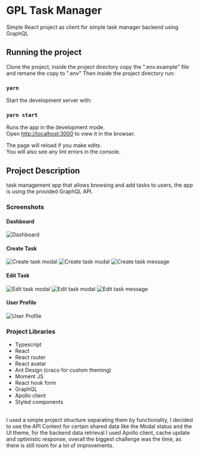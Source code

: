 # GPL Task Manager

Simple React project as client for simple task manager backend using GraphQL

## Running the project

Clone the project, inside the project directory copy the ".env.example" file and remane the copy to ".env"
Then inside the project directory run:

### `yarn`

Start the development server with:

### `yarn start`

Runs the app in the development mode.\
Open [http://localhost:3000](http://localhost:3000) to view it in the browser.

The page will reload if you make edits.\
You will also see any lint errors in the console.

## Project Description

task management app that allows browsing and add tasks to users, the app is using the provided GraphQL API.

### Screenshots

#### Dashboard

![Dashboard](https://i.ibb.co/27rK1xb/Dashboard.png)

#### Create Task

![Create task modal](https://i.ibb.co/7RZ08x1/create-task-modal.png)
![Create task modal](https://i.ibb.co/25vwhk3/create-task-modal-form.png)
![Create task message](https://i.ibb.co/9rmLBC2/create-task-message.png)

#### Edit Task

![Edit task modal](https://i.ibb.co/GTj5qkH/edit-task-modal.png)
![Edit task modal](https://i.ibb.co/vZfysLn/edit-task-modal-forms.png)
![Edit task message](https://i.ibb.co/xSBTmvk/task-updated-message.png)

#### User Profile

![User Profile](https://i.ibb.co/9hH8BBs/user-profile.png)

### Project Libraries

- Typescript
- React
- React router
- React avatar
- Ant Design (craco for custom theming)
- Moment JS
- React hook form
- GraphQL
- Apollo client
- Styled components

<br/>
I used a simple project structure separating them by functionality, I decided to use the API Context for certain shared data like the Modal status and the UI theme, for the backend data retrieval I used Apollo client, cache update and optimistic response, overall the biggest challenge was the time, as there is still room for a lot of improvements.
